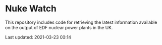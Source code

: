 # Nuke Watch

This repository includes code for retrieving the latest information available on the output of EDF nuclear power plants in the UK.

Last updated: 2021-03-23 00:14